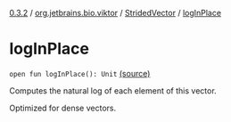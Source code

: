 [0.3.2](../../index.md) / [org.jetbrains.bio.viktor](../index.md) / [StridedVector](index.md) / [logInPlace](.)

# logInPlace

`open fun logInPlace(): Unit` [(source)](https://github.com/JetBrains-Research/viktor/blob/0.3.2/src/main/kotlin/org/jetbrains/bio/viktor/StridedVector.kt#L268)

Computes the natural log of each element of this vector.

Optimized for dense vectors.

